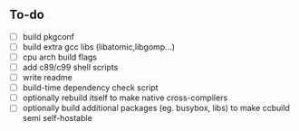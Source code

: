 ## To-do
- [ ] build pkgconf
- [ ] build extra gcc libs (libatomic,libgomp...)
- [ ] cpu arch build flags
- [ ] add c89/c99 shell scripts
- [ ] write readme
- [ ] build-time dependency check script
- [ ] optionally rebuild itself to make native cross-compilers
- [ ] optionally build additional packages (eg. busybox, libs) to make ccbuild semi self-hostable
